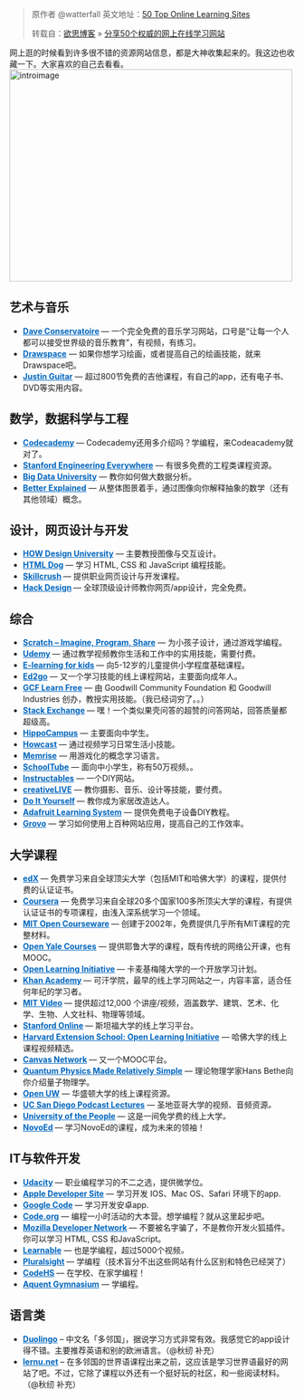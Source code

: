 <article class="article-content">
<blockquote>原作者 @watterfall 英文地址：<a href="http://www.bestcollegereviews.org/50-top-online-learning-sites/" target="_blank" rel="nofollow">50 Top Online Learning Sites</a>

转载自：<a href="http://yusi123.com" target="_blank">欲思博客</a> » <a href="http://yusi123.com/3712.html" target="_blank">分享50个权威的网上在线学习网站</a></blockquote>
网上逛的时候看到许多很不错的资源网站信息，都是大神收集起来的。我这边也收藏一下。大家喜欢的自己去看看。<a href="http://xrp001.tk/wp-content/uploads/2015/06/introimage.jpg"><img class="aligncenter size-full wp-image-244" src="http://xrp001.tk/wp-content/uploads/2015/06/introimage.jpg" alt="introimage" width="500" height="375" /></a>
<h2><strong>艺术与音乐</strong></h2>
<ul>
	<li><span style="color: #0066bf;"><strong><a style="color: #0066bf;" href="http://daveconservatoire.org/" target="_blank" rel="nofollow">Dave Conservatoire</a> </strong></span>— 一个完全免费的音乐学习网站，口号是“让每一个人都可以接受世界级的音乐教育”，有视频，有练习。</li>
	<li><span style="color: #0066bf;"><strong><a style="color: #0066bf;" href="http://drawspace.com/" target="_blank" rel="nofollow">Drawspace</a></strong></span> — 如果你想学习绘画，或者提高自己的绘画技能，就来Drawspace吧。</li>
	<li><span style="color: #0066bf;"><strong><a style="color: #0066bf;" href="http://justinguitar.com/" target="_blank" rel="nofollow">Justin Guitar</a></strong></span> — 超过800节免费的吉他课程，有自己的app，还有电子书、DVD等实用内容。</li>
</ul>
<h2><strong>数学，数据科学与工程</strong></h2>
<ul>
	<li><span style="color: #0066bf;"><strong><a style="color: #0066bf;" href="http://www.codecademy.com/" target="_blank" rel="nofollow">Codecademy</a> </strong></span>— Codecademy还用多介绍吗？学编程，来Codeacademy就对了。</li>
	<li><span style="color: #0066bf;"><strong><a style="color: #0066bf;" href="http://see.stanford.edu/default.aspx" target="_blank" rel="nofollow">Stanford Engineering Everywhere</a></strong></span> — 有很多免费的工程类课程资源。</li>
	<li><span style="color: #0066bf;"><strong><a style="color: #0066bf;" href="http://bigdatauniversity.com/" target="_blank" rel="nofollow">Big Data University</a></strong></span> — 教你如何做大数据分析。</li>
	<li><span style="color: #0066bf;"><strong><a style="color: #0066bf;" href="http://betterexplained.com/" target="_blank" rel="nofollow">Better Explained</a></strong></span> — 从整体图景着手，通过图像向你解释抽象的数学（还有其他领域）概念。</li>
</ul>
<h2><strong>设计，网页设计与开发</strong></h2>
<ul>
	<li><span style="color: #0066bf;"><strong><a style="color: #0066bf;" href="http://howdesignuniversity.com/" target="_blank" rel="nofollow">HOW Design University</a></strong></span> — 主要教授图像与交互设计。</li>
	<li><span style="color: #0066bf;"><strong><a style="color: #0066bf;" href="http://htmldog.com/" target="_blank" rel="nofollow">HTML Dog</a> </strong></span>— 学习 HTML, CSS 和 JavaScript 编程技能。</li>
	<li><span style="color: #0066bf;"><strong><a style="color: #0066bf;" href="http://skillcrush.com/" target="_blank" rel="nofollow">Skillcrush</a> </strong></span>— 提供职业网页设计与开发课程。</li>
	<li><span style="color: #0066bf;"><strong><a style="color: #0066bf;" href="http://hackdesign.org/" target="_blank" rel="nofollow">Hack Design</a> </strong></span>— 全球顶级设计师教你网页/app设计，完全免费。</li>
</ul>
<h2><strong>综合</strong></h2>
<ul>
	<li><span style="color: #0066bf;"><strong><a style="color: #0066bf;" href="http://scratch.mit.edu/" target="_blank" rel="nofollow">Scratch – Imagine, Program, Share</a></strong></span> — 为小孩子设计，通过游戏学编程。</li>
	<li><span style="color: #0066bf;"><strong><a style="color: #0066bf;" href="https://www.udemy.com/" target="_blank" rel="nofollow">Udemy</a> </strong></span>— 通过教学视频教你生活和工作中的实用技能，需要付费。</li>
	<li><span style="color: #0066bf;"><strong><a style="color: #0066bf;" href="http://www.e-learningforkids.org/" target="_blank" rel="nofollow">E-learning for kids</a> </strong></span>— 向5-12岁的儿童提供小学程度基础课程。</li>
	<li><span style="color: #0066bf;"><strong><a style="color: #0066bf;" href="http://ed2go.com/" target="_blank" rel="nofollow">Ed2go</a></strong></span> — 又一个学习技能的线上课程网站，主要面向成年人。</li>
	<li><span style="color: #0066bf;"><strong><a style="color: #0066bf;" href="http://gcflearnfree.org/" target="_blank" rel="nofollow">GCF Learn Free</a></strong></span> — 由 Goodwill Community Foundation 和 Goodwill Industries 创办，教授实用技能。（我已经词穷了。。）</li>
	<li><span style="color: #0066bf;"><strong><a style="color: #0066bf;" href="http://stackexchange.com/" target="_blank" rel="nofollow">Stack Exchange</a> </strong></span>— 嘿！一个类似果壳问答的超赞的问答网站，回答质量都超级高。</li>
	<li><span style="color: #0066bf;"><strong><a style="color: #0066bf;" href="http://www.hippocampus.org/" target="_blank" rel="nofollow">HippoCampus</a></strong></span> — 主要面向中学生。</li>
	<li><span style="color: #0066bf;"><strong><a style="color: #0066bf;" href="http://www.howcast.com/" target="_blank" rel="nofollow">Howcast</a> </strong></span>— 通过视频学习日常生活小技能。</li>
	<li><span style="color: #0066bf;"><strong><a style="color: #0066bf;" href="http://www.memrise.com/" target="_blank" rel="nofollow">Memrise</a></strong></span> — 用游戏化的概念学习语言。</li>
	<li><span style="color: #0066bf;"><strong><a style="color: #0066bf;" href="http://www.schooltube.com/" target="_blank" rel="nofollow">SchoolTube</a></strong></span> — 面向中小学生，称有50万视频。。</li>
	<li><span style="color: #0066bf;"><strong><a style="color: #0066bf;" href="http://instructables.com/" target="_blank" rel="nofollow">Instructables</a></strong></span> — 一个DIY网站。</li>
	<li><span style="color: #0066bf;"><strong><a style="color: #0066bf;" href="http://creativelive.com/live" target="_blank" rel="nofollow">creativeLIVE</a></strong> </span>— 教你摄影、音乐、设计等技能，要付费。</li>
	<li><span style="color: #0066bf;"><strong><a style="color: #0066bf;" href="http://doityourself.com/" target="_blank" rel="nofollow">Do It Yourself</a> </strong></span>— 教你成为家居改造达人。</li>
	<li><span style="color: #0066bf;"><strong><a style="color: #0066bf;" href="http://learn.adafruit.com/" target="_blank" rel="nofollow">Adafruit Learning System</a></strong></span> — 提供免费电子设备DIY教程。</li>
	<li><span style="color: #0066bf;"><strong><a style="color: #0066bf;" href="http://grovo.com/" target="_blank" rel="nofollow">Grovo</a></strong></span> — 学习如何使用上百种网站应用，提高自己的工作效率。</li>
</ul>
<h2><strong>大学课程</strong></h2>
<ul>
	<li><span style="color: #0066bf;"><strong><a style="color: #0066bf;" href="https://www.edx.org/" target="_blank" rel="nofollow">edX</a> </strong></span>— 免费学习来自全球顶尖大学（包括MIT和哈佛大学）的课程，提供付费的认证证书。</li>
	<li><span style="color: #0066bf;"><strong><a style="color: #0066bf;" href="https://www.coursera.org/" target="_blank" rel="nofollow">Coursera</a></strong></span> — 免费学习来自全球20多个国家100多所顶尖大学的课程，有提供认证证书的专项课程，由浅入深系统学习一个领域。</li>
	<li><span style="color: #0066bf;"><strong><a style="color: #0066bf;" href="http://ocw.mit.edu/" target="_blank" rel="nofollow">MIT Open Courseware</a> </strong></span>— 创建于2002年，免费提供几乎所有MIT课程的完整材料。</li>
	<li><span style="color: #0066bf;"><strong><a style="color: #0066bf;" href="http://oyc.yale.edu/" target="_blank" rel="nofollow">Open Yale Courses</a></strong></span> — 提供耶鲁大学的课程，既有传统的网络公开课，也有MOOC。</li>
	<li><span style="color: #0066bf;"><strong><a style="color: #0066bf;" href="http://oli.cmu.edu/" target="_blank" rel="nofollow">Open Learning Initiative</a> </strong></span>— 卡麦基梅隆大学的一个开放学习计划。</li>
	<li><span style="color: #0066bf;"><strong><a style="color: #0066bf;" href="https://www.khanacademy.org/" target="_blank" rel="nofollow">Khan Academy</a> </strong></span>— 可汗学院，最早的线上学习网站之一，内容丰富，适合任何年纪的学习者。</li>
	<li><span style="color: #0066bf;"><strong><a style="color: #0066bf;" href="http://video.mit.edu/" target="_blank" rel="nofollow">MIT Video</a> </strong></span>— 提供超过12,000 个讲座/视频，涵盖数学、建筑、艺术、化学、生物、人文社科、物理等领域。</li>
	<li><span style="color: #0066bf;"><strong><a style="color: #0066bf;" href="http://class.stanford.edu/" target="_blank" rel="nofollow">Stanford Online</a> </strong></span>— 斯坦福大学的线上学习平台。</li>
	<li><span style="color: #0066bf;"><strong><a style="color: #0066bf;" href="http://www.extension.harvard.edu/open-learning-initiative" target="_blank" rel="nofollow">Harvard Extension School: Open Learning Initiative</a></strong></span> — 哈佛大学的线上课程视频精选。</li>
	<li><span style="color: #0066bf;"><strong><a style="color: #0066bf;" href="https://www.canvas.net/" target="_blank" rel="nofollow">Canvas Network</a> </strong></span>— 又一个MOOC平台。</li>
	<li><span style="color: #0066bf;"><strong><a style="color: #0066bf;" href="http://bethe.cornell.edu/" target="_blank" rel="nofollow">Quantum Physics Made Relatively Simple</a></strong></span> — 理论物理学家Hans Bethe向你介绍量子物理学。</li>
	<li><span style="color: #0066bf;"><strong><a style="color: #0066bf;" href="http://outreach.washington.edu/openuw/" target="_blank" rel="nofollow">Open UW</a></strong></span> — 华盛顿大学的线上课程资源。</li>
	<li><span style="color: #0066bf;"><strong><a style="color: #0066bf;" href="http://podcast.ucsd.edu/" target="_blank" rel="nofollow">UC San Diego Podcast Lectures</a></strong></span> — 圣地亚哥大学的视频、音频资源<em>。</em></li>
	<li><span style="color: #0066bf;"><strong><a style="color: #0066bf;" href="http://uopeople.org/" target="_blank" rel="nofollow">University of the People</a> </strong></span>— 这是一间免学费的线上大学<em>。</em></li>
	<li><span style="color: #0066bf;"><strong><a style="color: #0066bf;" href="https://novoed.com/" target="_blank" rel="nofollow">NovoEd</a> </strong></span>— 学习NovoEd的课程，成为未来的领袖！</li>
</ul>
<h2><strong>IT与软件开发</strong></h2>
<ul>
	<li><span style="color: #0066bf;"><strong><a style="color: #0066bf;" href="http://www.udacity.com/" target="_blank" rel="nofollow">Udacity</a> </strong></span>— 职业编程学习的不二之选，提供微学位。</li>
	<li><span style="color: #0066bf;"><strong><a style="color: #0066bf;" href="http://developer.apple.com/" target="_blank" rel="nofollow">Apple Developer Site</a></strong></span> — 学习开发 IOS、Mac OS、Safari 环境下的app.</li>
	<li><span style="color: #0066bf;"><strong><a style="color: #0066bf;" href="https://developers.google.com/" target="_blank" rel="nofollow">Google Code</a> </strong></span>— 学习开发安卓app.</li>
	<li><span style="color: #0066bf;"><strong><a style="color: #0066bf;" href="http://code.org/" target="_blank" rel="nofollow">Code.org</a></strong></span> — 编程一小时活动的大本营。想学编程？就从这里起步吧。</li>
	<li><span style="color: #0066bf;"><strong><a style="color: #0066bf;" href="https://developer.mozilla.org/en-US/learn" target="_blank" rel="nofollow">Mozilla Developer Network</a> </strong></span>— 不要被名字骗了，不是教你开发火狐插件。你可以学习 HTML, CSS 和JavaScript。</li>
	<li><span style="color: #0066bf;"><strong><a style="color: #0066bf;" href="https://learnable.com/" target="_blank" rel="nofollow">Learnable</a></strong></span> — 也是学编程，超过5000个视频<em>。</em></li>
	<li><span style="color: #0066bf;"><strong><a style="color: #0066bf;" href="http://www.pluralsight.com/" target="_blank" rel="nofollow">Pluralsight</a> </strong></span>— 学编程（技术盲分不出这些网站有什么区别和特色已经哭了）</li>
	<li><span style="color: #0066bf;"><strong><a style="color: #0066bf;" href="http://codehs.com/" target="_blank" rel="nofollow">CodeHS</a> </strong></span>— 在学校、在家学编程！</li>
	<li><span style="color: #0066bf;"><strong><a style="color: #0066bf;" href="http://gymnasium.aquent.com/" target="_blank" rel="nofollow">Aquent Gymnasium</a></strong></span> — 学编程。</li>
</ul>
<h2><strong>语言类</strong></h2>
<ul>
	<li><span style="color: #0066bf;"><strong><a style="color: #0066bf;" href="http://www.duolingo.com/" target="_blank" rel="nofollow">Duolingo</a></strong></span> – 中文名「多邻国」，据说学习方式非常有效。我感觉它的app设计得不错。主要推荐英语和别的欧洲语言。（<a target="_blank" rel="nofollow">@秋纫</a> 补充）</li>
	<li><span style="color: #0066bf;"><strong><a style="color: #0066bf;" href="http://zh-cn.lernu.net/" target="_blank" rel="nofollow">lernu.net</a></strong></span> – 在多邻国的世界语课程出来之前，这应该是学习世界语最好的网站了吧。不过，它除了课程以外还有一个挺好玩的社区，和一些阅读材料。（<a target="_blank" rel="nofollow">@秋纫</a> 补充）</li>
</ul>
</article>
